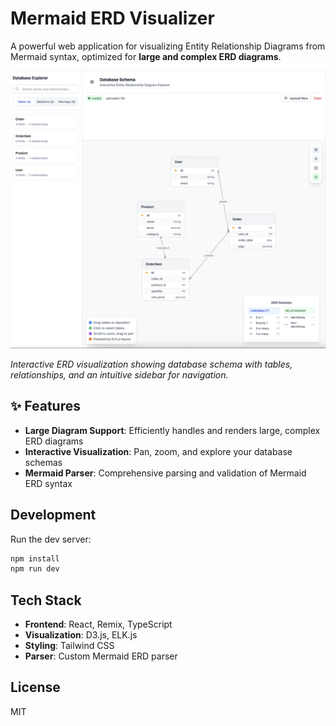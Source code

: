# Mermaid ERD Visualizer

A powerful web application for visualizing Entity Relationship Diagrams from Mermaid syntax, optimized for **large and complex ERD diagrams**.

![Mermaid ERD Visualizer Screenshot](docs/images/image.png)

_Interactive ERD visualization showing database schema with tables, relationships, and an intuitive sidebar for navigation._

## ✨ Features

- **Large Diagram Support**: Efficiently handles and renders large, complex ERD diagrams
- **Interactive Visualization**: Pan, zoom, and explore your database schemas
- **Mermaid Parser**: Comprehensive parsing and validation of Mermaid ERD syntax


## Development

Run the dev server:

```sh
npm install
npm run dev
```

## Tech Stack

- **Frontend**: React, Remix, TypeScript
- **Visualization**: D3.js, ELK.js
- **Styling**: Tailwind CSS
- **Parser**: Custom Mermaid ERD parser

## License

MIT
